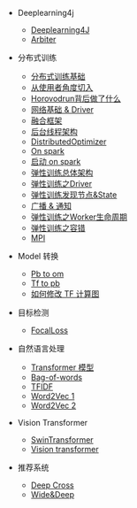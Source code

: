 - Deeplearning4j
  - [Deeplearning4J](deeplearning/deeplearning4j/Deeplearning4J.md)
  - [Arbiter](deeplearning/deeplearning4j/Arbiter.md)
- 分布式训练
  - [分布式训练基础](deeplearning/distributed-training/ch1.md)
  - [从使用者角度切入](deeplearning/distributed-training/ch2.md)
  - [Horovodrun背后做了什么](deeplearning/distributed-training/ch3.md)
  - [网络基础 & Driver](deeplearning/distributed-training/ch4.md)
  - [融合框架](deeplearning/distributed-training/ch5.md)
  - [后台线程架构](deeplearning/distributed-training/ch6.md)
  - [DistributedOptimizer](deeplearning/distributed-training/ch7.md)
  - [On spark](deeplearning/distributed-training/ch8.md)
  - [启动 on spark](deeplearning/distributed-training/ch9.md)
  - [弹性训练总体架构](deeplearning/distributed-training/ch12.md)
  - [弹性训练之Driver](deeplearning/distributed-training/ch13.md)
  - [弹性训练发现节点&State](deeplearning/distributed-training/ch14.md)
  - [广播 & 通知](deeplearning/distributed-training/ch15.md)
  - [弹性训练之Worker生命周期](deeplearning/distributed-training/ch16.md)
  - [弹性训练之容错](deeplearning/distributed-training/ch17.md)
  - [MPI](deeplearning/distributed-training/MPI.md)

- Model 转换
  - [Pb to om](deeplearning/model-convert/How-to-convert-pb-model-to-om.md)
  - [Tf to pb](deeplearning/model-convert/How-to-export-tf-model-to-pb.md)
  - [如何修改 TF 计算图](deeplearning/model-convert/Modify-tf-graph.md)

- 目标检测
  - [FocalLoss](deeplearning/object-detection/FocalLoss.md)

- 自然语言处理
  - [Transformer 模型](deeplearning/nlp/Transformer.md)
  - [Bag-of-words](deeplearning/nlp/Bag-of-words.md)
  - [TFIDF](deeplearning/nlp/TFIDF.md)
  - [Word2Vec 1](deeplearning/nlp/Word2Vec_1.md)
  - [Word2Vec 2](deeplearning/nlp/Word2Vec_2.md)

- Vision Transformer
  - [SwinTransformer](deeplearning/transformers/SwinTransformer.md)
  - [Vision transformer](deeplearning/transformers/vision_transformer.md)

- 推荐系统
  - [Deep Cross](deeplearning/recommender/Deep&Cross.md)
  - [Wide&Deep](deeplearning/recommender/wide&deep.md)
